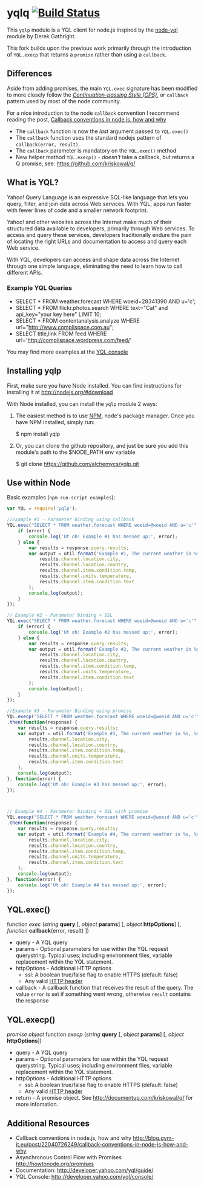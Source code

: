 yqlq [![Build Status](https://travis-ci.org/alchemycs/yqlp.png?branch=develop)](https://travis-ci.org/alchemycs/yqlp)
====

This `yqlp` module is a YQL client for node.js inspired by the 
[node-yql](https://github.com/derek/node-yql) module by Derek Gathright.

This fork builds upon the previous work primarily through the introduction of
`YQL.execp` that returns a `promise` rather than using a `callback`.

Differences
-----------

Aside from adding promises, the main `YQL.exec` signature has been modified to
more closely follow the *[Continuation-passing Style (CPS)](http://en.wikipedia.org/wiki/Continuation-passing_style)*,
or `callback` pattern used by most of the node community.

For a nice introduction to the node `callback` convention I recommend reading 
the post, [Callback conventions in node.js, how and why](http://blog.gvm-it.eu/post/22040726249/callback-conventions-in-node-js-how-and-why)


* The `callback` function is now the *last* argument passed to `YQL.exec()`
* The `callback` function uses the standard nodejs pattern of `callback(error, result)`
* The `callback` parameter is mandatory on the `YQL.exec()` method
* New helper method `YQL.execp()` - *doesn't* take a callback, but returns a Q promise, see: <https://github.com/kriskowal/q/>

What is YQL?
------------

Yahoo! Query Language is an expressive SQL-like language that lets you query, filter, and join data across Web services. With YQL, apps run faster with fewer lines of code and a smaller network footprint.

Yahoo! and other websites across the Internet make much of their structured data available to developers, primarily through Web services. To access and query these services, developers traditionally endure the pain of locating the right URLs and documentation to access and query each Web service.

With YQL, developers can access and shape data across the Internet through one simple language, eliminating the need to learn how to call different APIs.

### Example YQL Queries

* SELECT * FROM weather.forecast WHERE woeid=28341390 AND u='c';
* SELECT * FROM flickr.photos.search WHERE text="Cat" and api_key="your key here" LIMIT 10;
* SELECT * FROM contentanalysis.analyze WHERE url="http://www.complispace.com.au";
* SELECT title,link FROM feed WHERE url='http://complispace.wordpress.com/feed/'

You may find more examples at the [YQL console](http://developer.yahoo.com/yql/console/ "YQL console")


Installing yqlp
-----------------------
First, make sure you have Node installed. You can find instructions for installing it at <http://nodejs.org/#download>

With Node installed, you can install the `yqlp` module 2 ways: 

1) The easiest method is to use [NPM](http://github.com/isaacs/npm), node's package manager.  Once you have NPM installed, simply run:

	$ npm install yqlp

2) Or, you can clone the github repository, and just be sure you add this module's path to the $NODE_PATH env variable

	$ git clone https://github.com/alchemycs/yqlp.git


Use within Node
---------------

Basic examples (`npm run-script examples`):

```javascript
var YQL = require('yqlp');

//Example #1 - Parameter Binding using callback
YQL.exec("SELECT * FROM weather.forecast WHERE woeid=@woeid AND u='c'", { woeid:28341390 }, function(error, response) {
    if (error) {
        console.log('Ut oh! Example #1 has messed up:', error);
    } else {
        var results = response.query.results;
        var output = util.format('Example #1, The current weather in %s, %s is %s%s and %s',
            results.channel.location.city,
            results.channel.location.country,
            results.channel.item.condition.temp,
            results.channel.units.temperature,
            results.channel.item.condition.text
        );
        console.log(output);
    }
});

// Example #2 - Parameter binding + SSL
YQL.exec("SELECT * FROM weather.forecast WHERE woeid=@woeid AND u='c'", { woeid:1105779 }, { ssl: true }, function(error, response) {
    if (error) {
        console.log('Ut oh! Example #2 has messed up:', error);
    } else {
        var results = response.query.results;
        var output = util.format('Example #2, The current weather in %s, %s is %s%s and %s',
            results.channel.location.city,
            results.channel.location.country,
            results.channel.item.condition.temp,
            results.channel.units.temperature,
            results.channel.item.condition.text
        );
        console.log(output);
    }
});

//Example #3 - Parameter Binding using promise
YQL.execp("SELECT * FROM weather.forecast WHERE woeid=@woeid AND u='c'", { woeid:2348079 })
.then(function(response) {
    var results = response.query.results;
    var output = util.format('Example #3, The current weather in %s, %s is %s%s and %s',
        results.channel.location.city,
        results.channel.location.country,
        results.channel.item.condition.temp,
        results.channel.units.temperature,
        results.channel.item.condition.text
    );
    console.log(output);
}, function(error) {
    console.log('Ut oh! Example #3 has messed up:', error);
});



// Example #4 - Parameter binding + SSL with promise
YQL.execp("SELECT * FROM weather.forecast WHERE woeid=@woeid AND u='c'", { woeid:56504010 }, { ssl: true })
.then(function(response) {
    var results = response.query.results;
    var output = util.format('Example #4, The current weather in %s, %s is %s%s and %s',
        results.channel.location.city,
        results.channel.location.country,
        results.channel.item.condition.temp,
        results.channel.units.temperature,
        results.channel.item.condition.text
    );
    console.log(output);
}, function(error) {
    console.log('Ut oh! Example #4 has messed up:', error);
});
```

YQL.exec()
----------

function *exec* (*string* __query__ [, *object* __params__] [, *object* __httpOptions__] [, *function* __callback__(error, result) ])

* query - A YQL query
* params - Optional parameters for use within the YQL request querystring. Typical uses; including environment files, variable replacement within the YQL statement.
* httpOptions - Additional HTTP options
	* ssl: A boolean true/false flag to enable HTTPS (default: false)
	* Any valid [HTTP header](https://secure.wikimedia.org/wikipedia/en/wiki/List_of_HTTP_header_fields)
* callback - A callback function that receives the result of the query. The value `error` is set if something went wrong, otherwise `result` contains the response

YQL.execp()
-----------

*promise object* function *execp* (*string* __query__ [, *object* __params__] [, *object* __httpOptions__])

* query - A YQL query
* params - Optional parameters for use within the YQL request querystring. Typical uses; including environment files, variable replacement within the YQL statement.
* httpOptions - Additional HTTP options
    * ssl: A boolean true/false flag to enable HTTPS (default: false)
	* Any valid [HTTP header](https://secure.wikimedia.org/wikipedia/en/wiki/List_of_HTTP_header_fields)
* return - A promise object. See <http://documentup.com/kriskowal/q/> for more infomation.


Additional Resources
------------------------
* Callback conventions in node.js, how and why <http://blog.gvm-it.eu/post/22040726249/callback-conventions-in-node-js-how-and-why>
* Asynchronous Control Flow with Promises <http://howtonode.org/promises>
* Documentation: <http://developer.yahoo.com/yql/guide/>
* YQL Console: <http://developer.yahoo.com/yql/console/>
